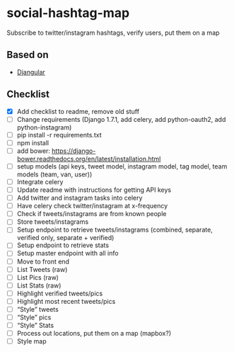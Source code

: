 # social-hashtag-map
Subscribe to twitter/instagram hashtags, verify users, put them on a map

## Based on

 - [Djangular](https://github.com/TrackMaven/Djangular.git)
 
 ## Checklist
 
 - [x] Add checklist to readme, remove old stuff
 - [ ] Change requirements (Django 1.7.1, add celery, add python-oauth2, add python-instagram)
 - [ ] pip install -r requirements.txt
 - [ ] npm install
 - [ ] add bower: https://django-bower.readthedocs.org/en/latest/installation.html
 - [ ] setup models (api keys, tweet model, instagram model, tag model, team models (team, van, user))
 - [ ] Integrate celery
 - [ ] Update readme with instructions for getting API keys
 - [ ] Add twitter and instagram tasks into celery
 - [ ] Have celery check twitter/instagram at x-frequency
 - [ ] Check if tweets/instagrams are from known people
 - [ ] Store tweets/instagrams
 - [ ] Setup endpoint to retrieve tweets/instagrams (combined, separate, verified only, separate + verified)
 - [ ] Setup endpoint to retrieve stats
 - [ ] Setup master endpoint with all info
 - [ ] Move to front end
 - [ ] List Tweets (raw)
 - [ ] List Pics (raw)
 - [ ] List Stats (raw)
 - [ ] Highlight verified tweets/pics
 - [ ] Highlight most recent tweets/pics
 - [ ] “Style” tweets
 - [ ] “Style” pics
 - [ ] “Style” Stats
 - [ ] Process out locations, put them on a map (mapbox?)
 - [ ] Style map